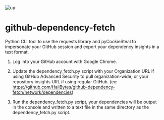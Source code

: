![up](https://user-images.githubusercontent.com/35319750/178548717-ffb33bde-68c3-47eb-8f89-df061ffbc1b1.png)
# github-dependency-fetch
Python CLI tool to use the requests library and pyCookieSteal to impersonate your GitHub session and export your dependency insights in a text format.

1. Log into your GitHub account with Google Chrome.
2. Update the dependency_fetch.py script with your Organization URL if using GitHub Advanced Security to pull organization-wide, or your repository insights URL if using regular GitHub. (ex: https://github.com/HailBytes/github-dependency-fetch/network/dependencies)

3. Run the dependency_fetch.py script, your dependencies will be output in the console and written to a text file in the same directory as the dependency_fetch.py script.

